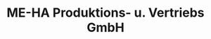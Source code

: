 ---
title: "ME-HA Produktions- u. Vertriebs GmbH"
url: /hagen/me-ha-produktions-u-vertriebs-gmbh/
shop: Großhandel
---